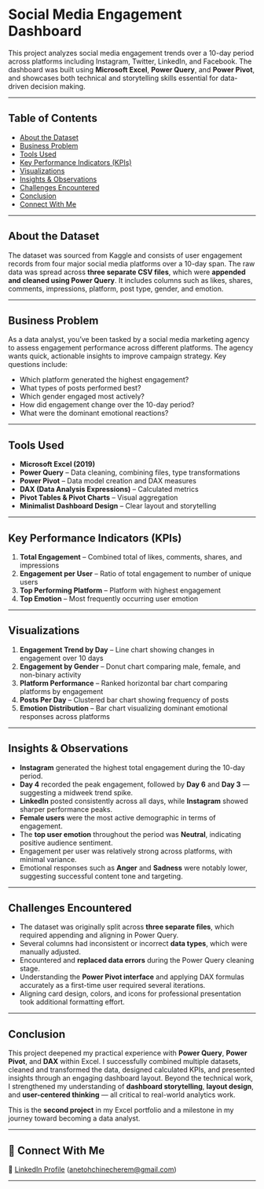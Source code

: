 
# Social Media Engagement Dashboard

This project analyzes social media engagement trends over a 10-day period across platforms including Instagram, Twitter, LinkedIn, and Facebook. The dashboard was built using **Microsoft Excel**, **Power Query**, and **Power Pivot**, and showcases both technical and storytelling skills essential for data-driven decision making.

---

## Table of Contents
- [About the Dataset](#about-the-dataset)
- [Business Problem](#business-problem)
- [Tools Used](#tools-used)
- [Key Performance Indicators (KPIs)](#key-performance-indicators-kpis)
- [Visualizations](#visualizations)
- [Insights & Observations](#insights--observations)
- [Challenges Encountered](#challenges-encountered)
- [Conclusion](#conclusion)
- [Connect With Me](#connect-with-me)

---

## About the Dataset

The dataset was sourced from Kaggle and consists of user engagement records from four major social media platforms over a 10-day span. The raw data was spread across **three separate CSV files**, which were **appended and cleaned using Power Query**. It includes columns such as likes, shares, comments, impressions, platform, post type, gender, and emotion.

---

##  Business Problem

As a data analyst, you’ve been tasked by a social media marketing agency to assess engagement performance across different platforms. The agency wants quick, actionable insights to improve campaign strategy. Key questions include:
- Which platform generated the highest engagement?
- What types of posts performed best?
- Which gender engaged most actively?
- How did engagement change over the 10-day period?
- What were the dominant emotional reactions?

---

##  Tools Used

- **Microsoft Excel (2019)**  
- **Power Query** – Data cleaning, combining files, type transformations  
- **Power Pivot** – Data model creation and DAX measures  
- **DAX (Data Analysis Expressions)** – Calculated metrics  
- **Pivot Tables & Pivot Charts** – Visual aggregation  
- **Minimalist Dashboard Design** – Clear layout and storytelling

---

##  Key Performance Indicators (KPIs)

1. **Total Engagement** – Combined total of likes, comments, shares, and impressions  
2. **Engagement per User** – Ratio of total engagement to number of unique users  
3. **Top Performing Platform** – Platform with highest engagement  
4. **Top Emotion** – Most frequently occurring user emotion

---

##  Visualizations

1. **Engagement Trend by Day** – Line chart showing changes in engagement over 10 days  
2. **Engagement by Gender** – Donut chart comparing male, female, and non-binary activity  
3. **Platform Performance** – Ranked horizontal bar chart comparing platforms by engagement  
4. **Posts Per Day** – Clustered bar chart showing frequency of posts  
5. **Emotion Distribution** – Bar chart visualizing dominant emotional responses across platforms

---

##  Insights & Observations

- **Instagram** generated the highest total engagement during the 10-day period.  
- **Day 4** recorded the peak engagement, followed by **Day 6** and **Day 3** — suggesting a midweek trend spike.  
- **LinkedIn** posted consistently across all days, while **Instagram** showed sharper performance peaks.  
- **Female users** were the most active demographic in terms of engagement.  
- The **top user emotion** throughout the period was **Neutral**, indicating positive audience sentiment.  
- Engagement per user was relatively strong across platforms, with minimal variance.  
- Emotional responses such as **Anger** and **Sadness** were notably lower, suggesting successful content tone and targeting.

---

##  Challenges Encountered

- The dataset was originally split across **three separate files**, which required appending and aligning in Power Query.  
- Several columns had inconsistent or incorrect **data types**, which were manually adjusted.  
- Encountered and **replaced data errors** during the Power Query cleaning stage.  
- Understanding the **Power Pivot interface** and applying DAX formulas accurately as a first-time user required several iterations.  
- Aligning card design, colors, and icons for professional presentation took additional formatting effort.

---

## Conclusion

This project deepened my practical experience with **Power Query**, **Power Pivot**, and **DAX** within Excel. I successfully combined multiple datasets, cleaned and transformed the data, designed calculated KPIs, and presented insights through an engaging dashboard layout. Beyond the technical work, I strengthened my understanding of **dashboard storytelling**, **layout design**, and **user-centered thinking** — all critical to real-world analytics work.

This is the **second project** in my Excel portfolio and a milestone in my journey toward becoming a data analyst.

---

## 🔗 Connect With Me

📌 [LinkedIn Profile](https://www.linkedin.com/in/olivia-anetoh-955b94328) 
(anetohchinecherem@gmail.com)

---
